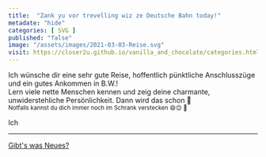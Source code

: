 ```yaml
--- 
title:  "Zank yu vor trevelling wiz ze Deutsche Bahn today!"
metadate: "hide"
categories: [ SVG ]
published: "false"
image: "/assets/images/2021-03-03-Reise.svg"
visit: https://closer2u.github.io/vanilla_and_chocolate/categories.html#svg
---
```


Ich wünsche dir eine sehr gute Reise, hoffentlich pünktliche Anschlusszüge und ein gutes Ankommen in B.W.!\
Lern viele nette Menschen kennen und zeig deine charmante, unwiderstehliche Persönlichkeit. Dann wird das schon 🧩\
<sub> Notfalls kannst du dich immer noch im Schrank verstecken 😄😌 🚪</sub>

Ich 


***

[Gibt's was Neues?](https://github.com/Closer2U)